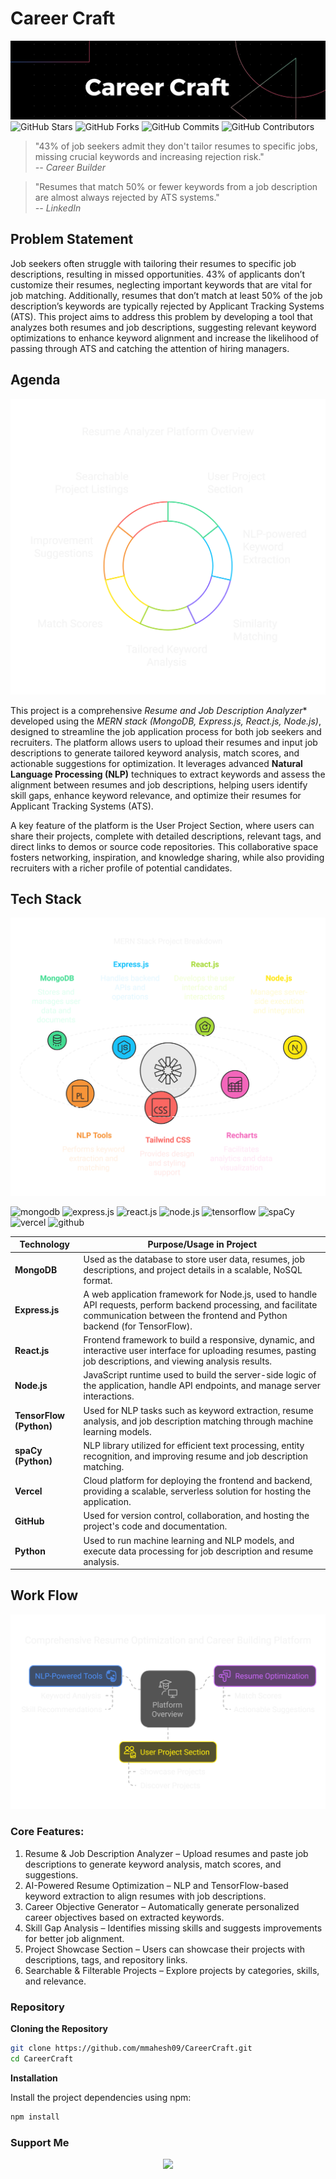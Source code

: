 # Career Craft


![image](https://github.com/mmahesh09/Career-Craft/blob/5d1b40cffb9f28dbd7d4f3dc192fb1902d57a119/assets/Black%20Technology%20LinkedIn%20Banner%20(2).png)
![GitHub Stars](https://img.shields.io/github/stars/mmahesh09/Career-Craft?style=for-the-badge)
![GitHub Forks](https://img.shields.io/github/forks/mmahesh09/Career-Craft?style=for-the-badge)
![GitHub Commits](https://img.shields.io/github/commit-activity/m/mmahesh09/Career-Craft?style=for-the-badge)
![GitHub Contributors](https://img.shields.io/github/contributors/mmahesh09/Career-Craft?style=for-the-badge)


> "43% of job seekers admit they don't tailor resumes to specific jobs, missing crucial keywords and increasing rejection risk."  
> *-- Career Builder*


> "Resumes that match 50% or fewer keywords from a job description are almost always rejected by ATS systems."  
> *-- LinkedIn*


## Problem Statement

Job seekers often struggle with tailoring their resumes to specific job descriptions, resulting in missed opportunities. 43% of applicants don’t customize their resumes, neglecting important keywords that are vital for job matching. Additionally, resumes that don’t match at least 50% of the job description’s keywords are typically rejected by Applicant Tracking Systems (ATS). This project aims to address this problem by developing a tool that analyzes both resumes and job descriptions, suggesting relevant keyword optimizations to enhance keyword alignment and increase the likelihood of passing through ATS and catching the attention of hiring managers.

## Agenda

![image](https://github.com/mmahesh09/Career-Craft/blob/86db7dd87caa0830241d11edcd1dca5632d11823/assets/Career%20Craft%20-%20visual%20selection.png)


This project is a comprehensive *Resume and Job Description Analyzer** developed using the *MERN stack (MongoDB, Express.js, React.js, Node.js)*, designed to streamline the job application process for both job seekers and recruiters. The platform allows users to upload their resumes and input job descriptions to generate tailored keyword analysis, match scores, and actionable suggestions for optimization. It leverages advanced **Natural Language Processing (NLP)** techniques to extract keywords and assess the alignment between resumes and job descriptions, helping users identify skill gaps, enhance keyword relevance, and optimize their resumes for Applicant Tracking Systems (ATS).


A key feature of the platform is the User Project Section, where users can share their projects, complete with detailed descriptions, relevant tags, and direct links to demos or source code repositories. This collaborative space fosters networking, inspiration, and knowledge sharing, while also providing recruiters with a richer profile of potential candidates.


## Tech Stack


![image](https://github.com/mmahesh09/Career-Craft/blob/f13a79b134419eca50f76643932cc8fc51b5d9cb/assets/Career%20Craft%20-%20visual%20selection%20(1).png)
<div>
 <img src="https://img.shields.io/badge/-MongoDB-black?style=for-the-badge&logoColor=white&logo=mongodb&color=47A248" alt="mongodb" />
<img src="https://img.shields.io/badge/-Express_JS-black?style=for-the-badge&logoColor=white&logo=express&color=000000" alt="express.js" />
<img src="https://img.shields.io/badge/-React_JS-black?style=for-the-badge&logoColor=white&logo=react&color=61DAFB" alt="react.js" />
<img src="https://img.shields.io/badge/-Node_JS-black?style=for-the-badge&logoColor=white&logo=nodedotjs&color=339933" alt="node.js" />
<img src="https://img.shields.io/badge/-TensorFlow-black?style=for-the-badge&logoColor=white&logo=tensorflow&color=FF6F00" alt="tensorflow" />
<img src="https://img.shields.io/badge/-SpaCy-black?style=for-the-badge&logoColor=white&logo=spacy&color=4A9A4D" alt="spaCy" />
<img src="https://img.shields.io/badge/-Vercel-black?style=for-the-badge&logoColor=white&logo=vercel&color=000000" alt="vercel" />
<img src="https://img.shields.io/badge/-GitHub-black?style=for-the-badge&logoColor=white&logo=github&color=181717" alt="github" />

</div>





| Technology       | Purpose/Usage in Project |
|------------------|--------------------------|
| **MongoDB**      | Used as the database to store user data, resumes, job descriptions, and project details in a scalable, NoSQL format. |
| **Express.js**   | A web application framework for Node.js, used to handle API requests, perform backend processing, and facilitate communication between the frontend and Python backend (for TensorFlow). |
| **React.js**     | Frontend framework to build a responsive, dynamic, and interactive user interface for uploading resumes, pasting job descriptions, and viewing analysis results. |
| **Node.js**      | JavaScript runtime used to build the server-side logic of the application, handle API endpoints, and manage server interactions. |
| **TensorFlow (Python)** | Used for NLP tasks such as keyword extraction, resume analysis, and job description matching through machine learning models. |
| **spaCy (Python)** | NLP library utilized for efficient text processing, entity recognition, and improving resume and job description matching. |
| **Vercel**       | Cloud platform for deploying the frontend and backend, providing a scalable, serverless solution for hosting the application. |
| **GitHub**       | Used for version control, collaboration, and hosting the project's code and documentation. |
| **Python**       | Used to run machine learning and NLP models, and execute data processing for job description and resume analysis. |

## Work Flow

![image](https://github.com/mmahesh09/Career-Craft/blob/22d50282fae41688d6777a44d60ad169d48cf1cd/assets/Career%20Craft%20-%20visual%20selection%20(3).png)

### Core Features:
1. Resume & Job Description Analyzer – Upload resumes and paste job descriptions to generate keyword analysis, match scores, and suggestions.
2. AI-Powered Resume Optimization – NLP and TensorFlow-based keyword extraction to align resumes with job descriptions.
3. Career Objective Generator – Automatically generate personalized career objectives based on extracted keywords.
4. Skill Gap Analysis – Identifies missing skills and suggests improvements for better job alignment.
5. Project Showcase Section – Users can showcase their projects with descriptions, tags, and repository links.
6. Searchable & Filterable Projects – Explore projects by categories, skills, and relevance.

### Repository

**Cloning the Repository**
``` bash
git clone https://github.com/mmahesh09/CareerCraft.git
cd CareerCraft
```

**Installation**

Install the project dependencies using npm:

```bash
npm install
```




### Support Me

<p align="center">
  <a href="https://www.buymeacoffee.com/mahesh23">
    <img src="https://cdn.buymeacoffee.com/buttons/v2/default-yellow.png" width="150" />
  </a>
</p>

